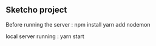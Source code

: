 ## Sketcho project

Before running the server :
npm install
yarn add nodemon

local server running :
yarn start



